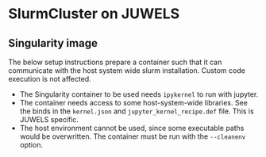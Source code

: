 # SlurmCluster on JUWELS

## Singularity image

The below setup instructions prepare a container such that it can communicate with the host system wide slurm installation. 
Custom code execution is not affected.

 - The Singularity container to be used needs `ipykernel` to run with jupyter.
 - The container needs access to some host-system-wide libraries. 
   See the binds in the `kernel.json` and `jupyter_kernel_recipe.def` file. 
   This is JUWELS specific.
 - The host environment cannot be used, since some executable paths would be overwritten. 
   The container must be run with the `--cleanenv` option.
 